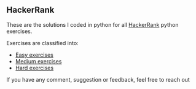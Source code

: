## HackerRank
These are the solutions I coded in python for all [HackerRank](https://www.hackerrank.com/domains/python) python exercises.

Exercises are classified into:
- [Easy exercises](https://github.com/joisaac/hackerran-python/blob/main/easy-python.py)
- [Medium exercises]()
- [Hard exercises]()

If you have any comment, suggestion or feedback, feel free to reach out
